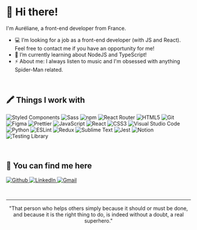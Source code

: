 <h1>👋 Hi there!</h1>

<p>
I'm Auréliane, a front-end developer from France. <br />

- 💻 I’m looking for a job as a front-end developer (with JS and React). Feel free to contact me if you have an opportunity for me!
- 🌱 I’m currently learning about NodeJS and TypeScript!
- ⚡️ About me: I always listen to music and I'm obsessed with anything Spider-Man related.
</p>

<br />

<h2>🖍 Things I work with</h2>
<p>
  <img alt="Styled Components" src="https://img.shields.io/badge/-Styled_Components-DB7093?logo=styled-components&logoColor=white" />
  <img alt="Sass" src="https://img.shields.io/badge/-Sass-CC6699?logo=sass&logoColor=white" />
  <img alt="npm" src="https://img.shields.io/badge/-npm-CB3837?logo=npm&logoColor=white" />
  <img alt="React Router" src="https://img.shields.io/badge/-React_Router-CA4245?logo=react-router&logoColor=white" />
  <img alt="HTML5" src="https://img.shields.io/badge/-HTML5-E34F26?logo=html5&logoColor=white" />
  <img alt="Git" src="https://img.shields.io/badge/-Git-F05032?logo=git&logoColor=white" />
  <img alt="Figma" src="https://img.shields.io/badge/-Figma-F24E1E?logo=figma&logoColor=white" />
  <img alt="Prettier" src="https://img.shields.io/badge/-Prettier-F7B93E?logo=prettier&logoColor=white" />
  <img alt="JavaScript" src="https://img.shields.io/badge/-JavaScript-F7DF1E?logo=javascript&logoColor=black" />
  <img alt="React" src="https://img.shields.io/badge/-React-45b8d8?logo=react&logoColor=white" />
  <img alt="CSS3" src="https://img.shields.io/badge/-CSS3-1572B6?logo=css3&logoColor=white" />
  <img alt="Visual Studio Code" src="https://img.shields.io/badge/-Visual Studio Code-007ACC?logo=visual%20studio%20code&logoColor=white" />
  <img alt="Python" src="https://img.shields.io/badge/-Python-14354C?logo=python&logoColor=white" />
  <img alt="ESLint" src="https://img.shields.io/badge/-eslint-3A33D1?logo=eslint&logoColor=white" />
  <img alt="Redux" src="https://img.shields.io/badge/-Redux-593D88?logo=redux&logoColor=white" />
  <img alt="Sublime Text" src="https://img.shields.io/badge/-Sublime_Text-%23575757.svg?logo=sublime-text&logoColor=white" />
  <img alt="Jest" src="https://img.shields.io/badge/-Jest-323330?logo=Jest&logoColor=white" />
  <img alt="Notion" src="https://img.shields.io/badge/-Notion-000000?logo=Notion&logoColor=white" />
  <img alt="Testing Library" src="https://img.shields.io/badge/-Testing%20Library-323330?logo=testing-library&logoColor=white" />
</p>

<br />

<h2>🔗 You can find me here</h2>
<p>
  <a href="https://github.com/aurelianeg" target="_blank">
    <img alt="Github" src="https://img.shields.io/badge/GitHub-%2312100E.svg?logo=Github&logoColor=white" />
  </a>
  <a href="https://www.linkedin.com/in/aureliane-gailliegue/" target="_blank">
    <img alt="LinkedIn" src="https://img.shields.io/badge/LinkedIn-%230077B5.svg?logo=linkedin&logoColor=white" />
  </a>
  <a href="mailto:aureliane.gailliegue@gmail.com" target="_blank">
    <img alt="Gmail" src="https://img.shields.io/badge/Gmail-D14836?logo=gmail&logoColor=white" />
  </a>
</p>

<br />

------------

<div align="center">
  "That person who helps others simply because it should or must be done, and because it is the right thing to do, is indeed without a doubt, a real superhero."
</div>
